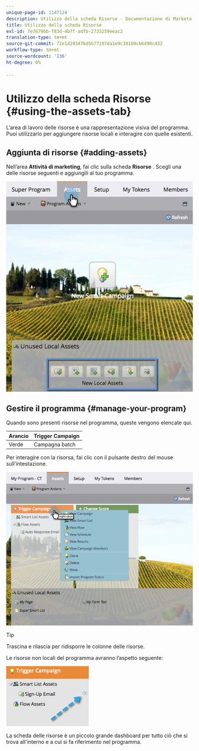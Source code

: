 ```yaml
---
unique-page-id: 1147124
description: Utilizzo della scheda Risorse - Documentazione di Marketo - Documentazione del prodotto
title: Utilizzo della scheda Risorse
exl-id: 7e7679bb-f83d-4b7f-adfb-2733259eeac2
translation-type: tm+mt
source-git-commit: 72e1d29347bd5b77107da1e9c30169cb6490c432
workflow-type: tm+mt
source-wordcount: '136'
ht-degree: 0%

---
```


# Utilizzo della scheda Risorse {#using-the-assets-tab}

L’area di lavoro delle risorse è una rappresentazione visiva del programma. Puoi utilizzarlo per aggiungere risorse locali e interagire con quelle esistenti.

## Aggiunta di risorse {#adding-assets}

Nell’area **Attività di marketing**, fai clic sulla scheda **Risorse** . Scegli una delle risorse seguenti e aggiungili al tuo programma.

![](assets/programassets.png)

## Gestire il programma {#manage-your-program}

Quando sono presenti risorse nel programma, queste vengono elencate qui.

| Arancio | Trigger Campaign |
|---|---|
| Verde | Campagna batch |

Per interagire con la risorsa, fai clic con il pulsante destro del mouse sull’intestazione.

![](assets/assetsprefilled.png)

>[!TIP]
>
>Trascina e rilascia per ridisporre le colonne delle risorse.

Le risorse non locali del programma avranno l’aspetto seguente:

![](assets/image2014-9-18-16-3a30-3a33.png)

La scheda delle risorse è un piccolo grande dashboard per tutto ciò che si trova all&#39;interno e a cui si fa riferimento nel programma.
